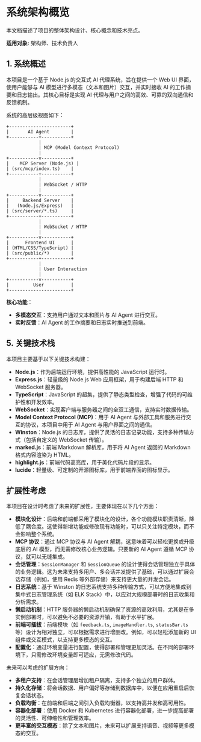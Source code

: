# 系统架构概览

本文档描述了项目的整体架构设计、核心概念和技术亮点。

**适用对象:** 架构师、技术负责人

## 1. 系统概述

本项目是一个基于 Node.js 的交互式 AI 代理系统，旨在提供一个 Web UI 界面，使用户能够与 AI 模型进行多模态（文本和图片）交互，并实时接收 AI 的工作摘要和日志输出。其核心目标是实现 AI 代理与用户之间的高效、可靠的双向通信和反馈机制。

系统的高层级视图如下：

```
+-----------------------+
|       AI Agent        |
+-----------+-----------+
            |
            | MCP (Model Context Protocol)
            |
+-----------v-----------+
|    MCP Server (Node.js) |
| (src/mcp/index.ts)    |
+-----------+-----------+
            |
            | WebSocket / HTTP
            |
+-----------v-----------+
|     Backend Server    |
|   (Node.js/Express)   |
| (src/server/*.ts)     |
+-----------+-----------+
            |
            | WebSocket / HTTP
            |
+-----------v-----------+
|      Frontend UI      |
| (HTML/CSS/TypeScript) |
| (src/public/*)        |
+-----------+-----------+
            |
            | User Interaction
            |
+-----------v-----------+
|         User          |
+-----------------------+
```

**核心功能**：

*   **多模态交互**：支持用户通过文本和图片与 AI Agent 进行交互。
*   **实时反馈**：AI Agent 的工作摘要和日志实时推送到前端。

## 5. 关键技术栈

本项目主要基于以下关键技术构建：

*   **Node.js**：作为后端运行环境，提供高性能的 JavaScript 运行时。
*   **Express.js**：轻量级的 Node.js Web 应用框架，用于构建后端 HTTP 和 WebSocket 服务器。
*   **TypeScript**：JavaScript 的超集，提供了静态类型检查，增强了代码的可维护性和开发效率。
*   **WebSocket**：实现客户端与服务器之间的全双工通信，支持实时数据传输。
*   **Model Context Protocol (MCP)**：用于 AI Agent 与外部工具和服务进行交互的协议，本项目中用于 AI Agent 与用户界面之间的通信。
*   **Winston**：Node.js 的日志库，提供了灵活的日志记录功能，支持多种传输方式（包括自定义的 WebSocket 传输）。
*   **marked.js**：前端 Markdown 解析库，用于将 AI Agent 返回的 Markdown 格式内容渲染为 HTML。
*   **highlight.js**：前端代码高亮库，用于美化代码片段的显示。
*   **lucide**：轻量级、可定制的开源图标库，用于前端界面的图标显示。

## 扩展性考虑

本项目在设计时考虑了未来的扩展性，主要体现在以下几个方面：

*   **模块化设计**：后端和前端都采用了模块化的设计，各个功能模块职责清晰，降低了耦合度。这使得新增功能或修改现有功能时，可以只关注特定模块，而不会影响整个系统。
*   **MCP 协议**：通过 MCP 协议与 AI Agent 解耦，这意味着可以轻松更换或升级底层的 AI 模型，而无需修改核心业务逻辑。只要新的 AI Agent 遵循 MCP 协议，就可以无缝集成。
*   **会话管理**：`SessionManager` 和 `SessionQueue` 的设计使得会话管理独立于具体的业务逻辑。这为未来支持多用户、多会话并发提供了基础，可以通过扩展会话存储（例如，使用 Redis 等外部存储）来支持更大量的并发会话。
*   **日志系统**：基于 Winston 的日志系统支持多种传输方式，可以方便地集成到集中式日志管理系统（如 ELK Stack）中，以应对大规模部署时的日志收集和分析需求。
*   **懒启动机制**：HTTP 服务器的懒启动机制确保了资源的高效利用，尤其是在多实例部署时，可以避免不必要的资源开销，有助于水平扩展。
*   **前端可插拔**：前端模块（如 `feedback.ts`, `imageHandler.ts`, `statusBar.ts` 等）设计为相对独立，可以根据需求进行增删改。例如，可以轻松添加新的 UI 组件或交互模式，以支持更多模态的交互。
*   **配置化**：通过环境变量进行配置，使得部署和管理更加灵活。在不同的部署环境下，只需修改环境变量即可适应，无需修改代码。

未来可以考虑的扩展方向：

*   **多租户支持**：在会话管理层增加租户隔离，支持多个独立的用户群体。
*   **持久化存储**：将会话数据、用户偏好等存储到数据库中，以便在应用重启后恢复会话状态。
*   **负载均衡**：在前端和后端之间引入负载均衡器，以支持高并发和高可用性。
*   **容器化部署**：使用 Docker 和 Kubernetes 进行容器化部署，进一步提高部署的灵活性、可伸缩性和管理效率。
*   **更丰富的交互模态**：除了文本和图片，未来可以扩展支持语音、视频等更多模态的交互。
